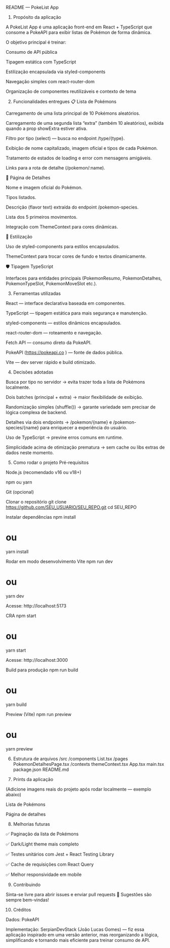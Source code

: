 README — PokeList App








1. Propósito da aplicação

A PokeList App é uma aplicação front-end em React + TypeScript que consome a PokeAPI para exibir listas de Pokémon de forma dinâmica.

O objetivo principal é treinar:

Consumo de API pública

Tipagem estática com TypeScript

Estilização encapsulada via styled-components

Navegação simples com react-router-dom

Organização de componentes reutilizáveis e contexto de tema

2. Funcionalidades entregues
📋 Lista de Pokémons

Carregamento de uma lista principal de 10 Pokémons aleatórios.

Carregamento de uma segunda lista “extra” (também 10 aleatórios), exibida quando a prop showExtra estiver ativa.

Filtro por tipo (select) — busca no endpoint /type/{type}.

Exibição de nome capitalizado, imagem oficial e tipos de cada Pokémon.

Tratamento de estados de loading e error com mensagens amigáveis.

Links para a rota de detalhe (/pokemon/:name).

🔎 Página de Detalhes

Nome e imagem oficial do Pokémon.

Tipos listados.

Descrição (flavor text) extraída do endpoint /pokemon-species.

Lista dos 5 primeiros movimentos.

Integração com ThemeContext para cores dinâmicas.

🎨 Estilização

Uso de styled-components para estilos encapsulados.

ThemeContext para trocar cores de fundo e textos dinamicamente.

🛡️ Tipagem TypeScript

Interfaces para entidades principais (PokemonResumo, PokemonDetalhes, PokemonTypeSlot, PokemonMoveSlot etc.).

3. Ferramentas utilizadas

React — interface declarativa baseada em componentes.

TypeScript — tipagem estática para mais segurança e manutenção.

styled-components — estilos dinâmicos encapsulados.

react-router-dom — roteamento e navegação.

Fetch API — consumo direto da PokeAPI.

PokeAPI (https://pokeapi.co
) — fonte de dados pública.

Vite — dev server rápido e build otimizado.

4. Decisões adotadas

Busca por tipo no servidor → evita trazer toda a lista de Pokémons localmente.

Dois batches (principal + extra) → maior flexibilidade de exibição.

Randomização simples (shuffle()) → garante variedade sem precisar de lógica complexa de backend.

Detalhes via dois endpoints → /pokemon/{name} e /pokemon-species/{name} para enriquecer a experiência do usuário.

Uso de TypeScript → previne erros comuns em runtime.

Simplicidade acima de otimização prematura → sem cache ou libs extras de dados neste momento.

5. Como rodar o projeto
Pré-requisitos

Node.js (recomendado v16 ou v18+)

npm ou yarn

Git (opcional)

Clonar o repositório
git clone https://github.com/SEU_USUARIO/SEU_REPO.git
cd SEU_REPO

Instalar dependências
npm install
# ou
yarn install

Rodar em modo desenvolvimento
Vite
npm run dev
# ou
yarn dev


Acesse: http://localhost:5173

CRA
npm start
# ou
yarn start


Acesse: http://localhost:3000

Build para produção
npm run build
# ou
yarn build

Preview (Vite)
npm run preview
# ou
yarn preview

6. Estrutura de arquivos
/src
  /components
    List.tsx
  /pages
    PokemonDetalhesPage.tsx
  /contexts
    themeContext.tsx
  App.tsx
  main.tsx
package.json
README.md

7. Prints da aplicação

(Adicione imagens reais do projeto após rodar localmente — exemplo abaixo)

Lista de Pokémons


Página de detalhes


8. Melhorias futuras

✅ Paginação da lista de Pokémons

✅ Dark/Light theme mais completo

✅ Testes unitários com Jest + React Testing Library

✅ Cache de requisições com React Query

✅ Melhor responsividade em mobile

9. Contribuindo

Sinta-se livre para abrir issues e enviar pull requests 🚀
Sugestões são sempre bem-vindas!

10. Créditos

Dados: PokeAPI

Implementação: SerpianDevStack (João Lucas Gomes) — fiz essa aplicação inspirado em uma versão anterior, mas reorganizando a lógica, simplificando e tornando mais eficiente para treinar consumo de API.